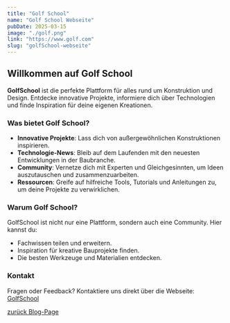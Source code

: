 ```yaml
---
title: "Golf School"
name: "Golf School Webseite"
pubDate: 2025-03-15
image: "./golf.png"
link: "https://www.golf.com"
slug: "golfSchool-webseite"
---
```


## Willkommen auf Golf School

**GolfSchool** ist die perfekte Plattform für alles rund um Konstruktion und Design. Entdecke innovative Projekte, informiere dich über Technologien und finde Inspiration für deine eigenen Kreationen.

### Was bietet Golf School?

- **Innovative Projekte**: Lass dich von außergewöhnlichen Konstruktionen inspirieren.
- **Technologie-News**: Bleib auf dem Laufenden mit den neuesten Entwicklungen in der Baubranche.
- **Community**: Vernetze dich mit Experten und Gleichgesinnten, um Ideen auszutauschen und zusammenzuarbeiten.
- **Ressourcen**: Greife auf hilfreiche Tools, Tutorials und Anleitungen zu, um deine Projekte zu verwirklichen.

### Warum Golf School?

GolfSchool ist nicht nur eine Plattform, sondern auch eine Community. Hier kannst du:
- Fachwissen teilen und erweitern.
- Inspiration für kreative Bauprojekte finden.
- Die besten Werkzeuge und Materialien entdecken.

### Kontakt

Fragen oder Feedback? Kontaktiere uns direkt über die Webseite: [GolfSchool](https://www.golf-school.com)


[zurück Blog-Page](/webdesign-solutions/blog)

